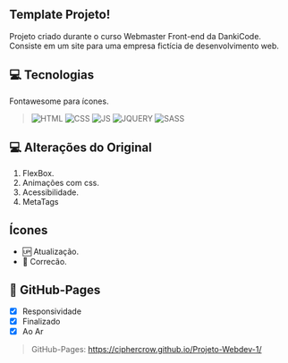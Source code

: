 ##  Template Projeto!
Projeto criado durante o curso Webmaster Front-end da DankiCode. Consiste em um site para uma empresa fictícia de desenvolvimento web.

## 💻 Tecnologias 
Fontawesome para ícones.
>![HTML](https://img.shields.io/badge/HTML5-E34F26?style=for-the-badge&logo=html5&logoColor=white)
>![CSS](https://img.shields.io/badge/CSS3-1572B6?style=for-the-badge&logo=css3&logoColor=white)
>![JS](https://img.shields.io/badge/JavaScript-323330?style=for-the-badge&logo=javascript&logoColor=F7DF1E)
>![JQUERY](https://img.shields.io/badge/jQuery-0769AD?style=for-the-badge&logo=jquery&logoColor=white)
>![SASS](https://img.shields.io/badge/Sass-CC6699?style=for-the-badge&logo=sass&logoColor=white)

## 💻 Alterações do Original
1. FlexBox.
2. Animações com css.
3. Acessibilidade.
4. MetaTags

## Ícones
- :up: Atualização.
- :bug: Correcão.

## 📱 GitHub-Pages
- [x] Responsividade
- [x] Finalizado
- [x] Ao Ar

>GitHub-Pages: https://ciphercrow.github.io/Projeto-Webdev-1/
